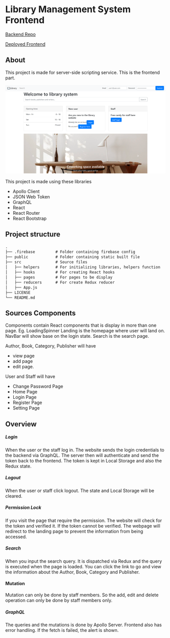 # Library Management System Frontend

[Backend Repo](https://github.com/thananonp/sssf-project-frontend)

[Deployed Frontend](https://sssf-frontend.web.app/)

## About

This project is made for server-side scripting service. This is the frontend part.

![img](sssf-frontent.png)

This project is made using these libraries

* Apollo Client
* JSON Web Token
* GraphQL
* React
* React Router
* React Bootstrap

## Project structure

    .
    ├── .firebase         # Folder containing firebase config
    ├── public            # Folder containing static built file
    ├── src               # Source files
    │   ├── helpers       # For initializing libraries, helpers function
    │   ├── hooks         # For creating React hooks
    │   ├── pages         # For pages to be display
    │   ├── reducers      # For create Redux reducer
    │   ├── App.js       
    ├── LICENSE
    └── README.md

## Sources Components

Components contain React components that is display in more than one page. Eg. LoadingSpinner Landing is the homepage
where user will land on. NavBar will show base on the login state. Search is the search page.

Author, Book, Category, Publisher will have

* view page
* add page
* edit page.

User and Staff will have

* Change Password Page
* Home Page
* Login Page
* Register Page
* Setting Page

## Overview

##### Login

When the user or the staff log in. The website sends the login credentials to the backend via GraphQL. The server then
will authenticate and send the token back to the frontend. The token is kept in Local Storage and also the Redux state.

##### Logout

When the user or staff click logout. The state and Local Storage will be cleared.

##### Permission Lock

If you visit the page that require the permission. The website will check for the token and verified it. If the token
cannot be verified. The webpage will redirect to the landing page to prevent the information from being accessed.

##### Search

When you input the search query. It is dispatched via Redux and the query is executed when the page is loaded. You can
click the link to go and view the information about the Author, Book, Category and Publisher.

#### Mutation

Mutation can only be done by staff members. So the add, edit and delete operation can only be done by staff members
only.

##### GraphQL

The queries and the mutations is done by Apollo Server. Frontend also has error handling. If the fetch is failed, the
alert is shown.



